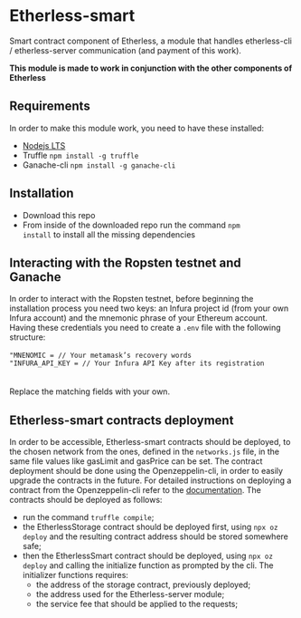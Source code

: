 # Etherless-smart
Smart contract component of Etherless, a module that handles etherless-cli / etherless-server communication (and payment of this work).

**This module is made to work in conjunction with the other components of Etherless**

## Requirements
In order to make this module work, you need to have these installed:
- [Nodejs LTS](https://nodejs.org/it/download/)
- Truffle <code>npm install -g truffle</code>
- Ganache-cli <code>npm install -g ganache-cli</code>

## Installation
- Download this repo
- From inside of the downloaded repo run the command <code>npm install</code> to install all the missing dependencies

## Interacting with the Ropsten testnet and Ganache
In order to interact with the Ropsten testnet, before beginning the installation process you need two keys: an Infura project id (from your own Infura account) and the mnemonic phrase of your Ethereum account.  Having these credentials you need to create a `.env` file with the following structure:
<br /> <br />
		`"MNENOMIC = // Your metamask’s recovery words` <br />
		`"INFURA_API_KEY = // Your Infura API Key after its registration`<br />
<br /> <br />
Replace the matching fields with your own.

## Etherless-smart contracts deployment
In order to be accessible, Etherless-smart contracts should be deployed, to the chosen network from the ones, defined in the `networks.js` file, in the same file values like gasLimit and gasPrice can be set. The contract deployment should be done using the Openzeppelin-cli, in order to easily upgrade the contracts in the future. 
For detailed instructions on deploying a contract from the Openzeppelin-cli refer to the [documentation](https://docs.openzeppelin.com/learn/deploying-and-interacting#deploying-a-smart-contract).
The contracts should be deployed as follows:
- run the command `truffle compile`;
- the EtherlessStorage contract should be deployed first, using `npx oz deploy` and the resulting contract address should be stored somewhere safe;
- then the EtherlessSmart contract should be deployed, using `npx oz deploy` and calling the initialize function as prompted by the cli. The initializer functions requires:
    - the address of the storage contract, previously deployed;
    - the address used for the Etherless-server module;
    - the service fee that should be applied to the requests;
